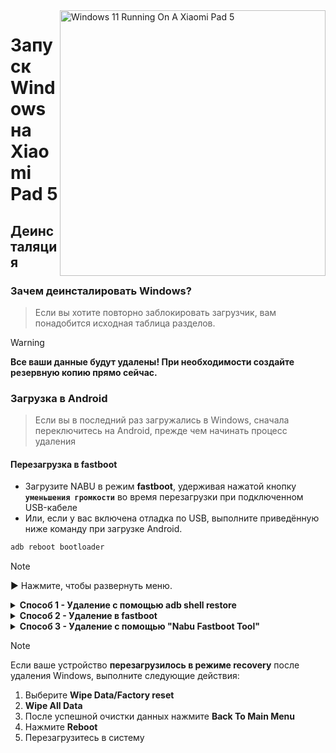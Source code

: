 <img align="right" src="https://raw.githubusercontent.com/erdilS/Port-Windows-11-Xiaomi-Pad-5/main/nabu.png" width="425" alt="Windows 11 Running On A Xiaomi Pad 5">

# Запуск Windows на Xiaomi Pad 5

## Деинсталяция

### Зачем деинсталировать Windows?
> Если вы хотите повторно заблокировать загрузчик, вам понадобится исходная таблица разделов.

> [!Warning]
> **Все ваши данные будут удалены! При необходимости создайте резервную копию прямо сейчас.**

### Загрузка в Android
> Если вы в последний раз загружались в Windows, сначала переключитесь на Android, прежде чем начинать процесс удаления

#### Перезагрузка в fastboot
- Загрузите NABU в режим **fastboot**, удерживая нажатой кнопку **`уменьшения громкости`** во время перезагрузки при подключенном USB-кабеле
- Или, если у вас включена отладка по USB, выполните приведённую ниже команду при загрузке Android.
```cmd
adb reboot bootloader
```

> [!NOTE]
>
> ▶️ Нажмите, чтобы развернуть меню.

<details>
  <summary><strong>Способ 1 - Удаление с помощью adb shell restore</strong></summary>

### Предварительные условия
- [```SDK platform tools```](https://developer.android.com/studio/releases/platform-tools)

- [```Моддифицированый образ recovery```](https://github.com/erdilS/Port-Windows-11-Xiaomi-Pad-5/releases/download/1.0/recovery.img) 

#### Загрузка в моддифицированый recovery
> Замените ```путь\к\recovery.img``` на физический путь к recovery.img
```cmd
fastboot boot путь\к\recovery.img
```

### Восстановите расположение разделов
> [!Warning]
> Это приведет к удалению файлов Android. При необходимости сначала создайте резервную копию.

```cmd
adb shell restore
```

#### Перезагрузка в Android
```cmd
adb reboot 
```

## Готово!

</details>

<details>
  <summary><strong>Способ 2 - Удаление в fastboot</strong></summary>

### Предварительные условия
- [```SDK platform tools```](https://developer.android.com/studio/releases/platform-tools)

- [```gpt_both0.bin```](https://github.com/erdilS/Port-Windows-11-Xiaomi-Pad-5/releases/download/1.0/gpt_both0.bin) 

### Восстановление таблицы разделов   
> Замените ```путь\к\gpt_both0.bin``` на физический путь к gpt_both0.bin
```cmd
fastboot flash partition:0 путь\к\gpt_both0.bin
```

#### Удаление пользовательских данных
> Чтобы избежать сбоя при загрузке и восстановить размер FS
```cmd
fastboot -w
```

#### Перезагрузка в Android
```cmd
fastboot reboot
```

## Готово

</details>

<details>
  <summary><strong>Способ 3 - Удаление с помощью "Nabu Fastboot Tool"</strong></summary>

### Предварительные условия
 **`Кабель`**` для подключения вашего `**`Xiaomi Pad 5`**` к `**`другому устройству`**`

 **`Любое другое устройство (Android, Windows, Mac или Linux)`**

### Подключитесь к Fastboot Tool на веб-сайте
- Откройте **[Nabu Fastboot Tool](https://arkt-7.github.io/nabu/)** в браузере любого устройства.
- Нажмите на кнопку **"Подключить устройство fastboot"**.
- Выберите **`Android`** из появившегося списка и **`разрешить`** разрешения.

### Форматирование и создание разделов
- Прокрутите вниз до раздела **`Форматирование/очистка раздела для хранения данных`**.
- В поле ввода введите **`форматировать`**.
- Наконец, нажмите кнопку **`Форматирование/очистка`** и нажмите **`ОК`** при появлении всплывающего окна с предупреждением.
- После завершения форматирования появится всплывающее окно с сообщением об успешном завершении. Нажмите **`ОК`** для закрытия всплывающего окна.
- Прокрутите вверх и нажмите кнопку **`Перезагрузка устройства`** для перезагрузки устройства.

## Готово!

</details>

> [!NOTE]
> Если ваше устройство **перезагрузилось в режиме recovery** после удаления Windows, выполните следующие действия:
> 1. Выберите **Wipe Data/Factory reset**
> 2. **Wipe All Data**
> 3. После успешной очистки данных нажмите **Back To Main Menu**
> 4. Нажмите **Reboot**
> 5. Перезагрузитесь в систему
